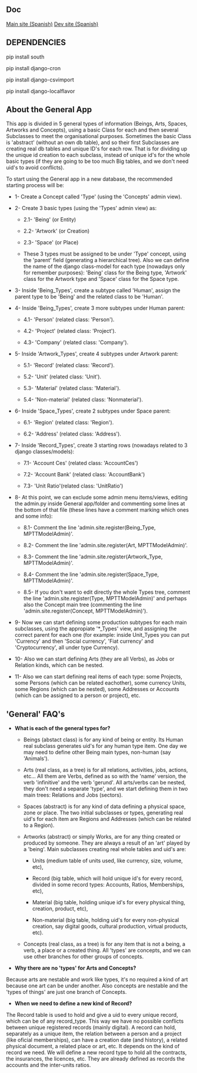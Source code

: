 Doc
----------------
[Main site (Spanish)](https://wiki.enredaos.net/index.php?title=GestioCI)
[Dev site (Spanish)](https://wiki.enredaos.net/index.php?title=GestioCI-Desarrollo)

DEPENDENCIES
------------------
pip install south

pip install django-cron

pip install django-csvimport

pip install django-localflavor


About the General App
---------------------
This app is divided in 5 general types of information (Beings, Arts, Spaces, Artworks and Concepts), using a basic Class for each and then several Subclasses to meet the organisational purposes. Sometimes the basic Class is 'abstract' (without an own db table), and so their first Subclasses are creating real db tables and unique ID's for each row. That is for dividing up the unique id creation to each subclass, instead of unique id's for the whole basic types (if they are going to be too much Big tables, and we don't need uid's to avoid conflicts).

To start using the General app in a new database, the recommended starting process will be:

- 1- Create a Concept called 'Type' (using the 'Concepts' admin view).

- 2- Create 3 basic types (using the 'Types' admin view) as:

  - 2.1- 'Being' (or Entity)

  - 2.2- 'Artwork' (or Creation)

  - 2.3- 'Space' (or Place)

  - These 3 types must be assigned to be under 'Type' concept, using the 'parent' field (generating a hierarchical tree). Also we can define the name of the django class-model for each type (nowadays only for remember purposes): 'Being' class for the Being type, 'Artwork' class for the Artwork type and 'Space' class for the Space type.

- 3- Inside 'Being_Types', create a subtype called 'Human', assign the parent type to be 'Being' and the related class to be 'Human'.

- 4- Inside 'Being_Types', create 3 more subtypes under Human parent:

  - 4.1- 'Person' (related class: 'Person').

  - 4.2- 'Project' (related class: 'Project').

  - 4.3- 'Company' (related class: 'Company').

- 5- Inside 'Artwork_Types', create 4 subtypes under Artwork parent:

  - 5.1- 'Record' (related class: 'Record').

  - 5.2- 'Unit' (related class: 'Unit').

  - 5.3- 'Material' (related class: 'Material').

  - 5.4- 'Non-material' (related class: 'Nonmaterial').

- 6- Inside 'Space_Types', create 2 subtypes under Space parent:

  - 6.1- 'Region' (related class: 'Region').

  - 6.2- 'Address' (related class: 'Address').

- 7- Inside 'Record_Types', create 3 starting rows (nowadays related to 3 django classes/models):

  - 7.1- 'Account Ces' (related class: 'AccountCes')

  - 7.2- 'Account Bank' (related class: 'AccountBank')

  - 7.3- 'Unit Ratio'(related class: 'UnitRatio')

- 8- At this point, we can exclude some admin menu items/views, editing the admin.py inside General app/folder and commenting some lines at the bottom of that file (these lines have a comment marking which ones and some info):

  - 8.1- Comment the line 'admin.site.register(Being_Type, MPTTModelAdmin)'.

  - 8.2- Comment the line 'admin.site.register(Art, MPTTModelAdmin)'.

  - 8.3- Comment the line 'admin.site.register(Artwork_Type, MPTTModelAdmin)'.

  - 8.4- Comment the line 'admin.site.register(Space_Type, MPTTModelAdmin)'.

  - 8.5- If you don't want to edit directly the whole Types tree, comment the line 'admin.site.register(Type, MPTTModelAdmin)' and perhaps also the Concept main tree (commenting the line 'admin.site.register(Concept, MPTTModelAdmin)').

- 9- Now we can start defining some production subtypes for each main subclasses, using the appropiate '*_Types' view, and assigning the correct parent for each one (for example: inside Unit_Types you can put 'Currency' and then 'Social currency', 'Fiat currency' and 'Cryptocurrency', all under type Currency).

- 10- Also we can start defining Arts (they are all Verbs), as Jobs or Relation kinds, which can be nested.

- 11- Also we can start defining real items of each type: some Projects, some Persons (which can be related eachother), some currency Units, some Regions (which can be nested), some Addresses or Accounts (which can be assigned to a person or project), etc.



'General' FAQ's
-----

- **What is each of the general types for?**

  - Beings (abstact class) is for any kind of being or entity. Its Human real subclass generates uid's for any human type item. One day we may need to define other Being main types, non-human (say 'Animals').

  - Arts (real class, as a tree) is for all relations, activities, jobs, actions, etc... All them are Verbs, defined as so with the 'name' version, the verb 'infinitive' and the verb 'gerund'. All arts/verbs can be nested, they don't need a separate 'type', and we start defining them in two main trees: Relations and Jobs (sectors).

  - Spaces (abstract) is for any kind of data defining a physical space, zone or place. The two initial subclasses or types, generating real uid's for each item are Regions and Addresses (which can be related to a Region).

  - Artworks (abstract) or simply Works, are for any thing created or produced by someone. They are always a result of an 'art' played by a 'being'. Main subclasses creating real whole tables and uid's are:

    - Units (medium table of units used, like currency, size, volume, etc),

    - Record (big table, which will hold unique id's for every record, divided in some record types: Accounts, Ratios, Memberships, etc),

    - Material (big table, holding unique id's for every physical thing, creation, product, etc),

    - Non-material (big table, holding uid's for every non-physical creation, say digital goods, cultural production, virtual products, etc).

  - Concepts (real class, as a tree) is for any item that is not a being, a verb, a place or a created thing. All 'types' are concepts, and we can use other branches for other groups of concepts.


- **Why there are no 'types' for Arts and Concepts?**

Because arts are nestable and work like types, it's no required a kind of art because one art can be under another. Also concepts are nestable and the 'types of things' are just one branch of Concepts.


- **When we need to define a new kind of Record?**

The Record table is used to hold and give a uid to every unique record, which can be of any record_type. This way we have no possible conflicts between unique registered records (mainly digital). A record can hold, separately as a unique item, the relation between a person and a project (like oficial memberships), can have a creation date (and history), a related physical document, a related place or art, etc. It depends on the kind of record we need. We will define a new record type to hold all the contracts, the insurances, the licences, etc. They are already defined as records the accounts and the inter-units ratios.
